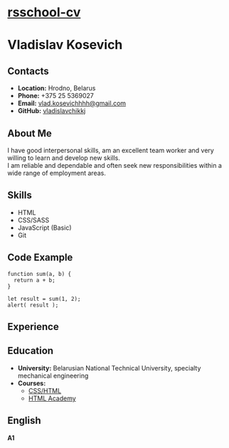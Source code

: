 # __[rsschool-cv](https://github.com/vladislavchikkj/rsschool-cv/)__

# __Vladislav Kosevich__

## __Contacts__
- __Location:__ Hrodno, Belarus
- __Phone:__ +375 25 5369027
- __Email:__ vlad.kosevichhhh@gmail.com
- __GitHub:__ [vladislavchikkj](https://github.com/vladislavchikkj)

## __About Me__
I have good interpersonal skills, am an excellent team worker and very willing to learn and develop new skills.\
I am reliable and dependable and often seek new responsibilities within a wide range of employment areas. 

## __Skills__
- HTML
- CSS/SASS
- JavaScript (Basic)
- Git

## __Code Example__
```
function sum(a, b) {
  return a + b;
}

let result = sum(1, 2);
alert( result );
```

## __Experience__

## __Education__ 
- __University:__ Belarusian National Technical University, specialty mechanical engineering
- __Courses:__
  - [CSS/HTML]((https://www.udemy.com/))
  - [HTML Academy](https://www.htmlacademy.ru)

## __English__
__A1__   
